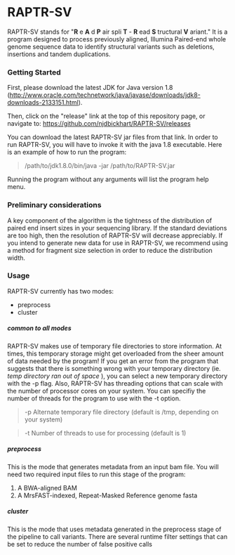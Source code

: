 RAPTR-SV
====

RAPTR-SV stands for "**R** e **A** d **P** air spli **T** - **R** ead **S** tructural **V** ariant." It is a program designed to process previously aligned, Illumina Paired-end whole genome sequence data to identify structural variants such as deletions, insertions and tandem duplications.

### Getting Started
First, please download the latest JDK for Java version 1.8 (http://www.oracle.com/technetwork/java/javase/downloads/jdk8-downloads-2133151.html).

Then, click on the "release" link at the top of this repository page, or navigate to: https://github.com/njdbickhart/RAPTR-SV/releases

You can download the latest RAPTR-SV jar files from that link. In order to run RAPTR-SV, you will have to invoke it with the java 1.8 executable. Here is an example of how to run the program:

> /path/to/jdk1.8.0/bin/java -jar /path/to/RAPTR-SV.jar

Running the program without any arguments will list the program help menu.

### Preliminary considerations
A key component of the algorithm is the tightness of the distribution of paired end insert sizes in your sequencing library. If the standard deviations are too high, then the resolution of RAPTR-SV will decrease appreciably. If you intend to generate new data for use in RAPTR-SV, we recommend using a method for fragment size selection in order to reduce the distribution width. 

### Usage
RAPTR-SV currently has two modes:
  * preprocess
  * cluster

##### common to all modes
RAPTR-SV makes use of temporary file directories to store information. At times, this temporary storage might get overloaded from the sheer amount of data needed by the program! If you get an error from the program that suggests that there is something wrong with your temporary directory (ie. _temp_ _directory_ _ran_ _out_ _of_ _space_ ), you can select a new temporary directory with the -p flag. Also, RAPTR-SV has threading options that can scale with the number of processor cores on your system. You can specifiy the number of threads for the program to use with the -t option.

> -p  Alternate temporary file directory (default is /tmp, depending on your system)

> -t  Number of threads to use for processing (default is 1)

##### preprocess
This is the mode that generates metadata from an input bam file. You will need two required input files to run this stage of the program:
  1. A BWA-aligned BAM
  2. A MrsFAST-indexed, Repeat-Masked Reference genome fasta

##### cluster
This is the mode that uses metadata generated in the preprocess stage of the pipeline to call variants. There are several runtime filter settings that can be set to reduce the number of false positive calls
